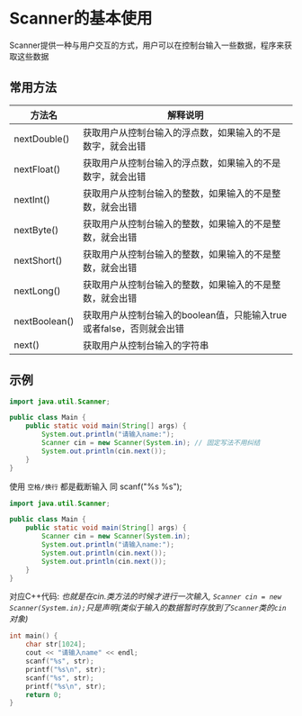 # Scanner的基本使用
Scanner提供一种与用户交互的方式，用户可以在控制台输入一些数据，程序来获取这些数据
## 常用方法

| 方法名|解释说明|
|-|-|
| nextDouble() | 获取用户从控制台输入的浮点数，如果输入的不是数字，就会出错   |
| nextFloat()  | 获取用户从控制台输入的浮点数，如果输入的不是数字，就会出错   |
| nextInt()    | 获取用户从控制台输入的整数，如果输入的不是整数，就会出错     |
| nextByte()   | 获取用户从控制台输入的整数，如果输入的不是整数，就会出错     |
| nextShort()  | 获取用户从控制台输入的整数，如果输入的不是整数，就会出错     |
| nextLong()   | 获取用户从控制台输入的整数，如果输入的不是整数，就会出错     |
| nextBoolean()| 获取用户从控制台输入的boolean值，只能输入true或者false，否则就会出错 |
| next()       | 获取用户从控制台输入的字符串                                 |



## 示例

```java
import java.util.Scanner;

public class Main {
    public static void main(String[] args) {
        System.out.println("请输入name:");
        Scanner cin = new Scanner(System.in); // 固定写法不用纠结
        System.out.println(cin.next());
    }
}
```

使用 `空格/换行` 都是截断输入 同 scanf("%s %s");

```java
import java.util.Scanner;

public class Main {
    public static void main(String[] args) {
        Scanner cin = new Scanner(System.in);
        System.out.println("请输入name:");
        System.out.println(cin.next());
        System.out.println(cin.next());
    }
}
```

对应C++代码: *也就是在cin.类方法的时候才进行一次输入, `Scanner cin = new Scanner(System.in);`只是声明(类似于输入的数据暂时存放到了`Scanner`类的`cin`对象)*
```C++
int main() {
    char str[1024];
    cout << "请输入name" << endl;
    scanf("%s", str); 
    printf("%s\n", str);
    scanf("%s", str);
    printf("%s\n", str);
    return 0;
}
```

